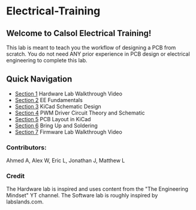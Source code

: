 # Electrical-Training

## Welcome to Calsol Electrical Training!
This lab is meant to teach you the workflow of designing a PCB from scratch. You do not need ANY prior experience in PCB design or electrical engineering to complete this lab. 

## Quick Navigation
- [Section 1](./Section1.md) Hardware Lab Walkthrough Video
- [Section 2](./Section2.md) EE Fundamentals
- [Section 3](./Section3.md) KiCad Schematic Design
- [Section 4](./Section4.md) PWM Driver Circuit Theory and Schematic
- [Section 5](./Section5.md) PCB Layout in KiCad
- [Section 6](./Section6.md) Bring Up and Soldering
- [Section 7](./Section7.md) Firmware Lab Walkthrough Video

### Contributors:
Ahmed A, Alex W, Eric L, Jonathan J, Matthew L

### Credit
The Hardware lab is inspired and uses content from the "The Engineering Mindset" YT channel.
The Software lab is roughly inspired by labslands.com.



